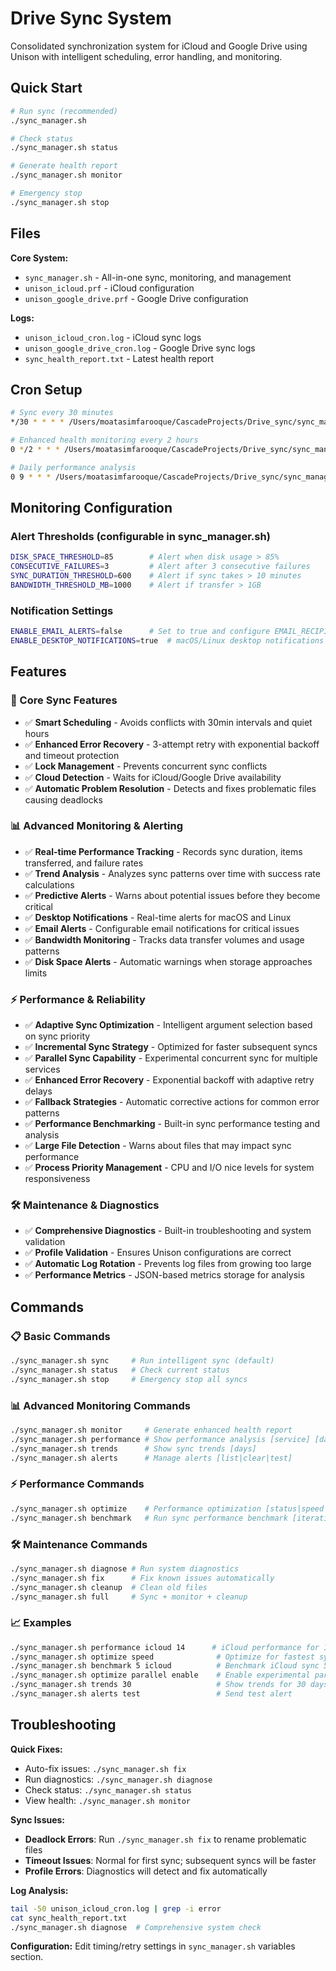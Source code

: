 # Drive Sync System

Consolidated synchronization system for iCloud and Google Drive using Unison with intelligent scheduling, error handling, and monitoring.

## Quick Start

```bash
# Run sync (recommended)
./sync_manager.sh

# Check status
./sync_manager.sh status

# Generate health report
./sync_manager.sh monitor

# Emergency stop
./sync_manager.sh stop
```

## Files

**Core System:**
- `sync_manager.sh` - All-in-one sync, monitoring, and management
- `unison_icloud.prf` - iCloud configuration
- `unison_google_drive.prf` - Google Drive configuration

**Logs:**
- `unison_icloud_cron.log` - iCloud sync logs
- `unison_google_drive_cron.log` - Google Drive sync logs
- `sync_health_report.txt` - Latest health report

## Cron Setup

```bash
# Sync every 30 minutes
*/30 * * * * /Users/moatasimfarooque/CascadeProjects/Drive_sync/sync_manager.sh

# Enhanced health monitoring every 2 hours
0 */2 * * * /Users/moatasimfarooque/CascadeProjects/Drive_sync/sync_manager.sh monitor

# Daily performance analysis
0 9 * * * /Users/moatasimfarooque/CascadeProjects/Drive_sync/sync_manager.sh performance
```

## Monitoring Configuration

### Alert Thresholds (configurable in sync_manager.sh)
```bash
DISK_SPACE_THRESHOLD=85        # Alert when disk usage > 85%
CONSECUTIVE_FAILURES=3         # Alert after 3 consecutive failures
SYNC_DURATION_THRESHOLD=600    # Alert if sync takes > 10 minutes
BANDWIDTH_THRESHOLD_MB=1000    # Alert if transfer > 1GB
```

### Notification Settings
```bash
ENABLE_EMAIL_ALERTS=false      # Set to true and configure EMAIL_RECIPIENT
ENABLE_DESKTOP_NOTIFICATIONS=true  # macOS/Linux desktop notifications
```

## Features

### 🔄 Core Sync Features
- ✅ **Smart Scheduling** - Avoids conflicts with 30min intervals and quiet hours
- ✅ **Enhanced Error Recovery** - 3-attempt retry with exponential backoff and timeout protection
- ✅ **Lock Management** - Prevents concurrent sync conflicts
- ✅ **Cloud Detection** - Waits for iCloud/Google Drive availability
- ✅ **Automatic Problem Resolution** - Detects and fixes problematic files causing deadlocks

### 📊 Advanced Monitoring & Alerting
- ✅ **Real-time Performance Tracking** - Records sync duration, items transferred, and failure rates
- ✅ **Trend Analysis** - Analyzes sync patterns over time with success rate calculations
- ✅ **Predictive Alerts** - Warns about potential issues before they become critical
- ✅ **Desktop Notifications** - Real-time alerts for macOS and Linux
- ✅ **Email Alerts** - Configurable email notifications for critical issues
- ✅ **Bandwidth Monitoring** - Tracks data transfer volumes and usage patterns
- ✅ **Disk Space Alerts** - Automatic warnings when storage approaches limits

### ⚡ Performance & Reliability
- ✅ **Adaptive Sync Optimization** - Intelligent argument selection based on sync priority
- ✅ **Incremental Sync Strategy** - Optimized for faster subsequent syncs
- ✅ **Parallel Sync Capability** - Experimental concurrent sync for multiple services
- ✅ **Enhanced Error Recovery** - Exponential backoff with adaptive retry delays
- ✅ **Fallback Strategies** - Automatic corrective actions for common error patterns
- ✅ **Performance Benchmarking** - Built-in sync performance testing and analysis
- ✅ **Large File Detection** - Warns about files that may impact sync performance
- ✅ **Process Priority Management** - CPU and I/O nice levels for system responsiveness

### 🛠️ Maintenance & Diagnostics
- ✅ **Comprehensive Diagnostics** - Built-in troubleshooting and system validation
- ✅ **Profile Validation** - Ensures Unison configurations are correct
- ✅ **Automatic Log Rotation** - Prevents log files from growing too large
- ✅ **Performance Metrics** - JSON-based metrics storage for analysis

## Commands

### 📋 Basic Commands
```bash
./sync_manager.sh sync     # Run intelligent sync (default)
./sync_manager.sh status   # Check current status
./sync_manager.sh stop     # Emergency stop all syncs
```

### 📊 Advanced Monitoring Commands
```bash
./sync_manager.sh monitor     # Generate enhanced health report
./sync_manager.sh performance # Show performance analysis [service] [days]
./sync_manager.sh trends      # Show sync trends [days]
./sync_manager.sh alerts      # Manage alerts [list|clear|test]
```

### ⚡ Performance Commands
```bash
./sync_manager.sh optimize    # Performance optimization [status|speed|reliability|balanced|parallel|reset]
./sync_manager.sh benchmark   # Run sync performance benchmark [iterations] [service]
```

### 🛠️ Maintenance Commands
```bash
./sync_manager.sh diagnose # Run system diagnostics
./sync_manager.sh fix      # Fix known issues automatically
./sync_manager.sh cleanup  # Clean old files
./sync_manager.sh full     # Sync + monitor + cleanup
```

### 📈 Examples
```bash
./sync_manager.sh performance icloud 14      # iCloud performance for 14 days
./sync_manager.sh optimize speed              # Optimize for fastest sync
./sync_manager.sh benchmark 5 icloud          # Benchmark iCloud sync 5 times
./sync_manager.sh optimize parallel enable    # Enable experimental parallel sync
./sync_manager.sh trends 30                   # Show trends for 30 days
./sync_manager.sh alerts test                 # Send test alert
```

## Troubleshooting

**Quick Fixes:**
- Auto-fix issues: `./sync_manager.sh fix`
- Run diagnostics: `./sync_manager.sh diagnose`
- Check status: `./sync_manager.sh status`
- View health: `./sync_manager.sh monitor`

**Sync Issues:**
- **Deadlock Errors**: Run `./sync_manager.sh fix` to rename problematic files
- **Timeout Issues**: Normal for first sync; subsequent syncs will be faster
- **Profile Errors**: Diagnostics will detect and fix automatically

**Log Analysis:**
```bash
tail -50 unison_icloud_cron.log | grep -i error
cat sync_health_report.txt
./sync_manager.sh diagnose  # Comprehensive system check
```

**Configuration:**
Edit timing/retry settings in `sync_manager.sh` variables section.
